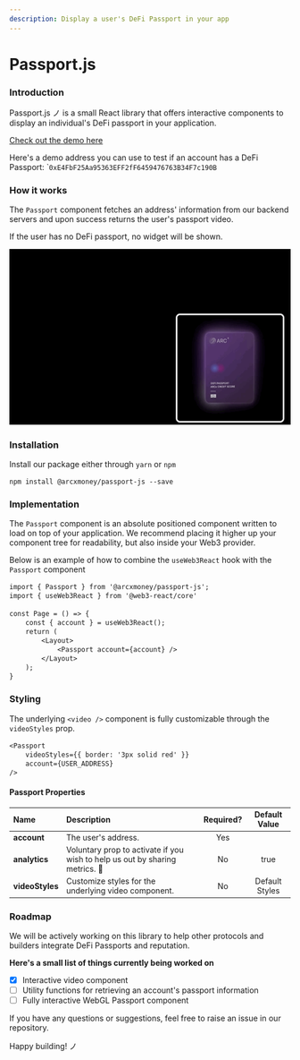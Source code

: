 ```yaml
---
description: Display a user's DeFi Passport in your app
---
```


# Passport.js

### Introduction

Passport.js ノ is a small React library that offers interactive components to display an individual's DeFi passport in your application.

[Check out the demo here](https://passport-js-example.netlify.app/)

Here's a demo address you can use to test if an account has a DeFi Passport: \``0xE4FbF25Aa95363EFF2fF6459476763B34F7c190B`

### How it works

The `Passport` component fetches an address' information from our backend servers and upon success returns the user's passport video.

 If the user has no DeFi passport, no widget will be shown.

![Passport component](../.gitbook/assets/defi-passport.gif)

### Installation

Install our package either through `yarn` or `npm`

```text
npm install @arcxmoney/passport-js --save
```

### Implementation

The `Passport` component is an absolute positioned component written to load on top of your application. We recommend placing it higher up your component tree for readability, but also inside your Web3 provider.

Below is an example of how to combine the `useWeb3React` hook with the `Passport` component

```text
import { Passport } from '@arcxmoney/passport-js';
import { useWeb3React } from '@web3-react/core'

const Page = () => {
    const { account } = useWeb3React();
    return (
        <Layout>
            <Passport account={account} />
        </Layout>
    );
}
```

### Styling

The underlying `<video />` component is fully customizable through the `videoStyles` prop.

```text
<Passport
    videoStyles={{ border: '3px solid red' }}
    account={USER_ADDRESS} 
/>
```

#### Passport Properties

| Name | Description | Required? | Default Value |
| :--- | :--- | :---: | :---: |
| **account** | The user's address. | Yes |  |
| **analytics** | Voluntary prop to activate if you wish to help us out by sharing metrics. 🙂 | No | true |
| **videoStyles** | Customize styles for the  underlying video component. | No | Default Styles |

### Roadmap

We will be actively working on this library to help other protocols and builders integrate DeFi Passports and reputation.  
  
**Here's a small list of things currently being worked on** 

* [x] Interactive video component
* [ ] Utility functions for retrieving an account's passport information
* [ ] Fully interactive WebGL Passport component

If you have any questions or suggestions, feel free to raise an issue in our repository.  
  
Happy building! ノ

